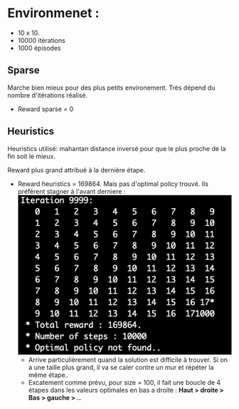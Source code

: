 # Environmenet :

* 10 x 10.
* 10000 itérations
*  1000 épisodes

## Sparse
Marche bien mieux pour des plus petits environement. Très dépend du nombre d'itérations réalisé.

* Reward sparse = 0

## Heuristics
Heuristics utilisé: mahantan distance inversé pour que le plus proche de la fin soit le mieux.

Reward plus grand attribué à la dernière étape.

* Reward heuristics = 169864. Mais pas d'optimal policy trouvé. Ils préfèrent stagner à l'avant derniere :
![log](log.png)
	* Arrive particulièrement quand la solution est difficile à trouver. Si on a une taille plus grand, il va se caler contre un mur et répéter la même étape..
	* Excatement comme prévu, pour size = 100, il fait une boucle de 4 étapes dans les valeurs optimales en bas a droite : **Haut > droite > Bas > gauche > ..**
